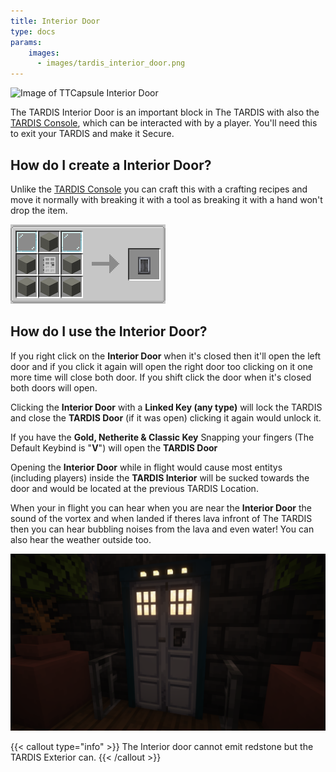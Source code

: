 ```yaml
---
title: Interior Door
type: docs
params:
    images:
      - images/tardis_interior_door.png
---
```


![Image of TTCapsule Interior Door](images/tardis_interior_door.png)

The TARDIS Interior Door is an important block in The TARDIS with also the [TARDIS Console](../console), which can be interacted with by a player. You'll need this to exit your TARDIS and make it Secure.

## How do I create a Interior Door?
Unlike the [TARDIS Console](../console) you can craft this with a crafting recipes and move it normally with breaking it with a tool as breaking it with a hand won't drop the item.

![TARDIS Interior Door Recipe](images/interior_door/recipe.png)

## How do I use the Interior Door?
If you right click on the **Interior Door** when it's closed then it'll open the left door and if you click it again will open the right door too clicking on it one more time will close both door. 
If you shift click the door when it's closed both doors will open.

Clicking the **Interior Door** with a **Linked Key (any type)** will lock the TARDIS and close the **TARDIS Door** (if it was open) clicking it again would unlock it.

If you have the **Gold, Netherite & Classic Key** Snapping your fingers (The Default Keybind is "**V**") will open the **TARDIS Door**

Opening the **Interior Door** while in flight would cause most entitys (including players) inside the **TARDIS Interior** will be sucked towards the door and would be located at the previous TARDIS Location.

When your in flight you can hear when you are near the **Interior Door** the sound of the vortex and when landed if theres lava infront of The TARDIS then you can hear bubbling noises from the lava and even water! You can also hear the weather outside too.

![Police Box Interior Door](images/interior_door/policebox_interior_door.png)

{{< callout type="info" >}}
  The Interior door cannot emit redstone but the TARDIS Exterior can.
{{< /callout >}}